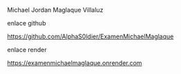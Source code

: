 Michael Jordan Maglaque Villaluz

enlace github

https://github.com/AlphaS0ldier/ExamenMichaelMaglaque

enlace render

https://examenmichaelmaglaque.onrender.com